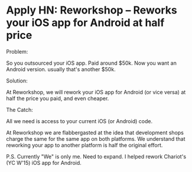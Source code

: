 # Apply HN: Reworkshop – Reworks your iOS app for Android at half price

Problem:<p>So you outsourced your iOS app. Paid around $50k. Now you want an Android version. usually that&#x27;s another $50k.<p>Solution:<p>At Reworkshop, we will rework your iOS app for Android (or vice versa) at half the price you paid, and even cheaper.<p>The Catch:<p>All we need is access to your current iOS (or Android) code.<p>At Reworkshop we are flabbergasted at the idea that development shops charge the same for the same app on both platforms. We understand that reworking your app to another platform is half the original effort.<p>P.S. Currently &quot;We&quot; is only me. Need to expand. I helped rework Chariot&#x27;s (YC W&#x27;15) iOS app for Android.
